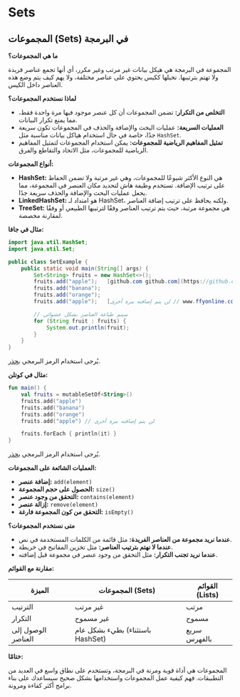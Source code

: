 # Sets

## المجموعات (Sets) في البرمجة

**ما هي المجموعات؟**

المجموعة في البرمجة هي هيكل بيانات غير مرتب وغير مكرر، أي أنها تجمع عناصر فريدة ولا تهتم بترتيبها. تخيلها ككيس يحتوي على عناصر مختلفة، ولا يهم كيف يتم وضع هذه العناصر داخل الكيس.

**لماذا نستخدم المجموعات؟**

- **التخلص من التكرار:** تضمن المجموعات أن كل عنصر موجود فيها مرة واحدة فقط، مما يمنع تكرار البيانات.
- **العمليات السريعة:** عمليات البحث والإضافة والحذف في المجموعات تكون سريعة جدًا، خاصة في حال استخدام هياكل بيانات مناسبة مثل `HashSet`.
- **تمثيل المفاهيم الرياضية للمجموعات:** يمكن استخدام المجموعات لتمثيل المفاهيم الرياضية للمجموعات، مثل الاتحاد والتقاطع والفرق.

**أنواع المجموعات:**

- **HashSet:** هي النوع الأكثر شيوعًا للمجموعات، وهي غير مرتبة ولا تضمن الحفاظ على ترتيب الإضافة. تستخدم وظيفة هاش لتحديد مكان العنصر في المجموعة، مما يجعل عمليات البحث والإضافة والحذف سريعة جدًا.
- **LinkedHashSet:** هو امتداد لـ HashSet، ولكنه يحافظ على ترتيب إضافة العناصر.
- **TreeSet:** هي مجموعة مرتبة، حيث يتم ترتيب العناصر وفقًا لترتيبها الطبيعي أو وفقًا لمقارنة مخصصة.

**مثال في جافا:**

```java
import java.util.HashSet;
import java.util.Set;

public class SetExample {
    public static void main(String[] args) {
        Set<String> fruits = new HashSet<>();
        fruits.add("apple");   [‫1. github.com github.com](https://github.com/TEMURBEKTUMANBAEV/java)
        fruits.add("banana");
        fruits.add("orange");
        fruits.add("apple");   [‫1. www.ffyonline.com www.ffyonline.com](https://www.ffyonline.com/pageSingle/articleOneWeb/17578) // لن يتم إضافته مرة أخرى

        // سيتم طباعة العناصر بشكل عشوائي
        for (String fruit : fruits) {
            System.out.println(fruit);
        }
    }
}
```

يُرجى استخدام الرمز البرمجي [بحذر](notion://www.notion.so/faq#coding).

**مثال في كوتلن:**

```kotlin
fun main() {
    val fruits = mutableSetOf<String>()
    fruits.add("apple")
    fruits.add("banana")
    fruits.add("orange")
    fruits.add("apple") // لن يتم إضافته مرة أخرى

    fruits.forEach { println(it) }
}
```

يُرجى استخدام الرمز البرمجي [بحذر](notion://www.notion.so/faq#coding).

**العمليات الشائعة على المجموعات:**

- **إضافة عنصر:** `add(element)`
- **الحصول على حجم المجموعة:** `size()`
- **التحقق من وجود عنصر:** `contains(element)`
- **إزالة عنصر:** `remove(element)`
- **التحقق من كون المجموعة فارغة:** `isEmpty()`

**متى نستخدم المجموعات؟**

- **عندما نريد مجموعة من العناصر الفريدة:** مثل قائمة من الكلمات المستخدمة في نص.
- **عندما لا نهتم بترتيب العناصر:** مثل تخزين المفاتيح في خريطة.
- **عندما نريد تجنب التكرار:** مثل التحقق من وجود عنصر في مجموعة قبل إضافته.

**مقارنة مع القوائم:**

| الميزة | المجموعات (Sets) | القوائم (Lists) |
| --- | --- | --- |
| الترتيب | غير مرتب | مرتب |
| التكرار | غير مسموح | مسموح |
| الوصول إلى العناصر | بطيء بشكل عام (باستثناء HashSet) | سريع بالفهرس |

**ختامًا:**

المجموعات هي أداة قوية ومرنة في البرمجة، وتستخدم على نطاق واسع في العديد من التطبيقات. فهم كيفية عمل المجموعات واستخدامها بشكل صحيح سيساعدك على بناء برامج أكثر كفاءة ومرونة.